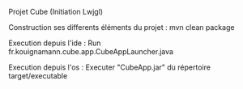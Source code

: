 Projet Cube (Initiation Lwjgl)

Construction ses differents éléments du projet : mvn clean package

Execution depuis l'ide : Run fr.kouignamann.cube.app.CubeAppLauncher.java

Execution depuis l'os : Executer "CubeApp.jar" du répertoire target/executable
